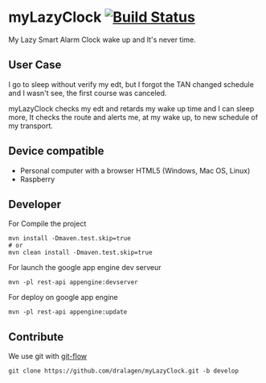 myLazyClock  [![Build Status](https://travis-ci.org/dralagen/myLazyClock.svg?branch=develop)](https://travis-ci.org/dralagen/myLazyClock)
===========

My Lazy Smart Alarm Clock wake up and It's never time.

User Case
---------

I go to sleep without verify my edt, but I forgot the TAN changed schedule and I wasn't see, the first course was canceled.

myLazyClock checks my edt and retards my wake up time and I can sleep more, It checks the route and alerts me, at my wake up, to new schedule of my transport.

Device compatible
-----------------

 - Personal computer with a browser HTML5 (Windows, Mac OS, Linux)
 - Raspberry


Developer
---------

For Compile the project 

```
mvn install -Dmaven.test.skip=true 
# or
mvn clean install -Dmaven.test.skip=true 
```

For launch the google app engine dev serveur 

```
mvn -pl rest-api appengine:devserver
```

For deploy on google app engine

```
mvn -pl rest-api appengine:update
```

Contribute
----------

We use git with [git-flow](http://nvie.com/posts/a-successful-git-branching-model/)

```
git clone https://github.com/dralagen/myLazyClock.git -b develop
```

